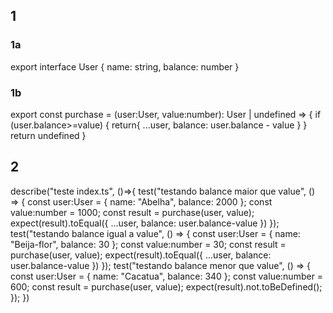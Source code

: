 ## 1

### 1a
export interface User {
    name: string,
    balance: number
}
### 1b
export const purchase = (user:User, value:number): User | undefined => {
    if (user.balance>=value) {
        return{
            ...user,
            balance: user.balance - value
        }
    }
    return undefined
}

## 2
describe("teste index.ts", ()=>{
    test("testando balance maior que value", () => {
        const user:User = {
            name: "Abelha",
            balance: 2000
        };
        const value:number = 1000;
        const result = purchase(user, value);
        expect(result).toEqual({
            ...user,
            balance: user.balance-value
        })
    });
    test("testando balance igual a value", () => {
        const user:User = {
            name: "Beija-flor",
            balance: 30
        };
        const value:number = 30;
        const result = purchase(user, value);
        expect(result).toEqual({
            ...user,
            balance: user.balance-value
        })
    });
    test("testando balance menor que value", () => {
        const user:User = {
            name: "Cacatua",
            balance: 340
        };
        const value:number = 600;
        const result = purchase(user, value);
        expect(result).not.toBeDefined();
    });
})
